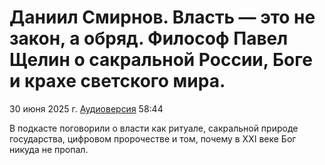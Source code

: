 # Даниил Смирнов. Власть — это не закон, а обряд. Философ Павел Щелин о сакральной России, Боге и крахе светского мира.

30 июня 2025 г. [Аудиоверсия](https://www.youtube.com/watch?v=12sCQwvNkr8) 58:44

В подкасте поговорили о власти как ритуале, сакральной природе государства, цифровом пророчестве и том, почему в XXI веке Бог никуда не пропал.
